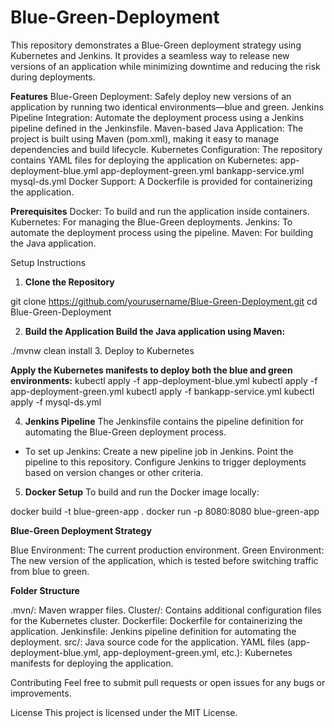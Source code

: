 # Blue-Green-Deployment
This repository demonstrates a Blue-Green deployment strategy using Kubernetes and Jenkins. It provides a seamless way to release new versions of an application while minimizing downtime and reducing the risk during deployments.

**Features**
Blue-Green Deployment: Safely deploy new versions of an application by running two identical environments—blue and green.
Jenkins Pipeline Integration: Automate the deployment process using a Jenkins pipeline defined in the Jenkinsfile.
Maven-based Java Application: The project is built using Maven (pom.xml), making it easy to manage dependencies and build lifecycle.
Kubernetes Configuration: The repository contains YAML files for deploying the application on Kubernetes:
app-deployment-blue.yml
app-deployment-green.yml
bankapp-service.yml
mysql-ds.yml
Docker Support: A Dockerfile is provided for containerizing the application.

**Prerequisites**
Docker: To build and run the application inside containers.
Kubernetes: For managing the Blue-Green deployments.
Jenkins: To automate the deployment process using the pipeline.
Maven: For building the Java application.

Setup Instructions

1. **Clone the Repository**

git clone https://github.com/yourusername/Blue-Green-Deployment.git
cd Blue-Green-Deployment


2. **Build the Application
Build the Java application using Maven:**

./mvnw clean install
3. Deploy to Kubernetes

**Apply the Kubernetes manifests to deploy both the blue and green environments:**
kubectl apply -f app-deployment-blue.yml
kubectl apply -f app-deployment-green.yml
kubectl apply -f bankapp-service.yml
kubectl apply -f mysql-ds.yml

4. **Jenkins Pipeline**
The Jenkinsfile contains the pipeline definition for automating the Blue-Green deployment process.

- To set up Jenkins:
Create a new pipeline job in Jenkins.
Point the pipeline to this repository.
Configure Jenkins to trigger deployments based on version changes or other criteria.

5. **Docker Setup**
To build and run the Docker image locally:

docker build -t blue-green-app .
docker run -p 8080:8080 blue-green-app

**Blue-Green Deployment Strategy**

Blue Environment: The current production environment.
Green Environment: The new version of the application, which is tested before switching traffic from blue to green.

**Folder Structure**

.mvn/: Maven wrapper files.
Cluster/: Contains additional configuration files for the Kubernetes cluster.
Dockerfile: Dockerfile for containerizing the application.
Jenkinsfile: Jenkins pipeline definition for automating the deployment.
src/: Java source code for the application.
YAML files (app-deployment-blue.yml, app-deployment-green.yml, etc.): Kubernetes manifests for deploying the application.

Contributing
Feel free to submit pull requests or open issues for any bugs or improvements.

License
This project is licensed under the MIT License.
